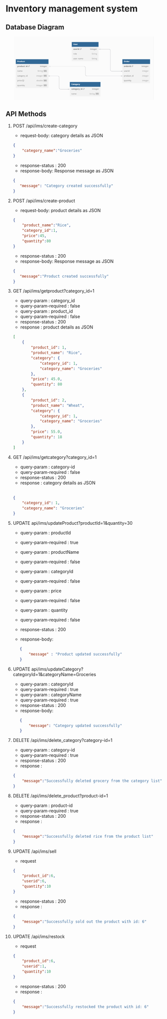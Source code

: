 # Inventory management system 

## Database Diagram
<center>
<img src = "databasediagram_part2.png" alt ="employee-entity-design" style="width:450px">
</center>

## API Methods

1. POST /api/ims/create-category

    - request-body: category details as JSON
    ```json
    {
        "category_name":"Groceries"
    }
    ```
    - response-status : 200
    - response-body: Response message as JSON
     ```json
    {
        "message": "Category created successfully"
    }
    ```

2. POST /api/ims/create-product 

    - request-body: product details as JSON
    ```json
    {
        "product_name":"Rice",
        "category_id":1,
        "price":45,
        "quantity":80
    }
    ```
    - response-status : 200
    - response-body: Response message as JSON
     ```json
    {
        "message":"Product created successfully"
    }
    ```

3. GET /api/ims/getproduct?category_id=1
    - query-param : category_id
    - query-param-required : false
    - query-param : product_id
    - query-param-required : false
    - response-status : 200
    - response : product details as JSON

    ```json
    [
        {
            "product_id": 1,
            "product_name": "Rice",
            "category": {
                "category_id": 1,
                "category_name": "Groceries"
            },
            "price": 45.0,
            "quantity": 80
        },
        {
            "product_id": 2,
            "product_name": "Wheat",
            "category": {
                "category_id": 1,
                "category_name": "Groceries"
            },
            "price": 55.0,
            "quantity": 18
        }
    ]
    
    ```

4. GET /api/ims/getcategory?category_id=1

    - query-param : category-id
    - query-param-required : false
    - response-status : 200
    - response : category details as JSON
    
    ```json

    {
        "category_id": 1,
        "category_name": "Groceries"
    }

    ```
5. UPDATE api/ims/updateProduct?productId=1&quantity=30
 
    - query-param : productId
    - query-param-required : true
    - query-param : productName
    - query-param-required : false
    - query-param : categoryId
    - query-param-required : false
    - query-param : price
    - query-param-required : false
    - query-param : quantity
    - query-param-required : false
 
    - response-status : 200
    - response-body:
 
     ```json
        {
            "message" : "Product updated successfully"
        }
    ```
 
6. UPDATE api/ims/updateCategory?categoryId=1&categoryName=Groceries
 
    - query-param : categoryId
    - query-param-required : true
    - query-param : categoryName
    - query-param-required : true
    - response-status : 200
    - response-body:
 
     ```json
        {
            "message": "Category updated successfully"
        }
    ```

7. DELETE /api/ims/delete_category?category-id=1

    - query-param : category-id
    - query-param-required : true
    - response-status : 200
    - response : 

    ```json
    {
        "message":"Successfully deleted grocery from the category list"
    }
    ```

8. DELETE /api/ims/delete_product?product-id=1

    - query-param : product-id
    - query-param-required : true
    - response-status : 200
    - response : 
    
    ```json
    {
        "message":"Successfully deleted rice from the product list"
    }
    ```

9. UPDATE /api/ims/sell

    - request
    ```json
    {
        "product_id":6,
        "userid":6,
        "quantity":10
    }
    ```
    - response-status : 200
    - response : 

    ```json
    {
        "message":"Successfully sold out the product with id: 6"
    }

    ```

10. UPDATE /api/ims/restock
    - request
    ```json
    {
        "product_id":6,
        "userid":1,
        "quantity":10
    }
    ```
    - response-status : 200
    - response : 

    ```json
    {
        "message":"Successfully restocked the product with id: 6"
    }
    
    ```



